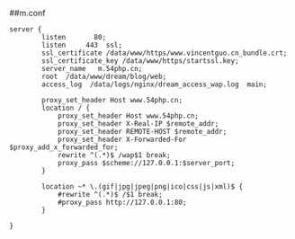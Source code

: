 ##m.conf

    server {
            listen       80;
            listen     443  ssl;
            ssl_certificate /data/www/https/www.vincentguo.cn_bundle.crt;
            ssl_certificate_key /data/www/https/startssl.key;
            server_name   m.54php.cn;
            root  /data/www/dream/blog/web;
            access_log  /data/logs/nginx/dream_access_wap.log  main;

            proxy_set_header Host www.54php.cn;
            location / {
                proxy_set_header Host www.54php.cn;
                proxy_set_header X-Real-IP $remote_addr;
                proxy_set_header REMOTE-HOST $remote_addr;
                proxy_set_header X-Forwarded-For $proxy_add_x_forwarded_for;
                rewrite ^(.*)$ /wap$1 break;
                proxy_pass $scheme://127.0.0.1:$server_port;
            }

            location ~* \.(gif|jpg|jpeg|png|ico|css|js|xml)$ {
                #rewrite ^(.*)$ /$1 break;
                #proxy_pass http://127.0.0.1:80;
            }
    
    }